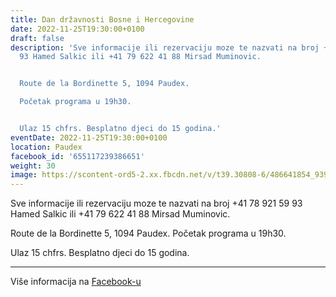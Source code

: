 ```yaml
---
title: Dan državnosti Bosne i Hercegovine
date: 2022-11-25T19:30:00+0100
draft: false
description: 'Sve informacije ili rezervaciju moze te nazvati na broj +41 78 921 59
  93 Hamed Salkic ili +41 79 622 41 88 Mirsad Muminovic.


  Route de la Bordinette 5, 1094 Paudex.

  Početak programa u 19h30.


  Ulaz 15 chfrs. Besplatno djeci do 15 godina.'
eventDate: 2022-11-25T19:30:00+0100
location: Paudex
facebook_id: '655117239386651'
weight: 30
image: https://scontent-ord5-2.xx.fbcdn.net/v/t39.30808-6/486641854_9399207156841686_1516080123773765506_n.jpg?_nc_cat=103&ccb=1-7&_nc_sid=9e60e4&_nc_ohc=tFYq0Wsc_14Q7kNvwEaOzUW&_nc_oc=AdlhlZctLDnQOSXGTMaO52lhNnrFvrsHDU3NTwu7qyrn1PlqgkXfxZ_DWA1dwPKqwvU&_nc_zt=23&_nc_ht=scontent-ord5-2.xx&edm=ABTKTjYEAAAA&_nc_gid=wjbdpPM2TqF-HJn67CaorA&oh=00_AfbrBDHjH-Mr-tdzrMvCLqIhnWgZvvVGm9rAZZJGym9Rjg&oe=68C2DB3D
---
```


Sve informacije ili rezervaciju moze te nazvati na broj +41 78 921 59 93 Hamed Salkic ili +41 79 622 41 88 Mirsad Muminovic.

Route de la Bordinette 5, 1094 Paudex.
Početak programa u 19h30.

Ulaz 15 chfrs. Besplatno djeci do 15 godina.

---

Više informacija na [Facebook-u](https://facebook.com/events/655117239386651)